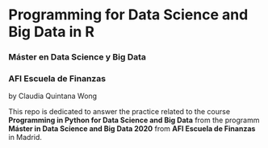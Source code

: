 # Programming for Data Science and Big Data in R
### Máster en Data Science y Big Data
### AFI Escuela de Finanzas
by Claudia Quintana Wong

This repo is dedicated to answer the practice related to the course **Programming in Python for Data Science and Big Data** from the programm **Máster in Data Science and Big Data 2020**  from **AFI Escuela de Finanzas** in Madrid.
